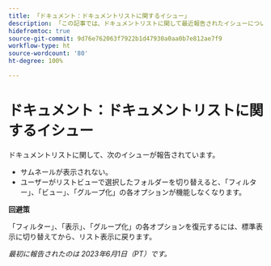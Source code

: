 ```yaml
---
title: 「ドキュメント：ドキュメントリストに関するイシュー」
description: 「この記事では、ドキュメントリストに関して最近報告されたイシューについて説明します。」
hidefromtoc: true
source-git-commit: 9d76e762063f7922b1d47930a0aa0b7e812ae7f9
workflow-type: ht
source-wordcount: '80'
ht-degree: 100%

---
```



# ドキュメント：ドキュメントリストに関するイシュー

<!--This article is on the WF and WFP TOCs-->

ドキュメントリストに関して、次のイシューが報告されています。

* サムネールが表示されない。
* ユーザーがリストビューで選択したフォルダーを切り替えると、「フィルター」、「ビュー」、「グループ化」の各オプションが機能しなくなります。

**回避策**

「フィルター」、「表示」、「グループ化」の各オプションを復元するには、標準表示に切り替えてから、リスト表示に戻ります。

_最初に報告されたのは 2023年6月1日（PT）です。_

